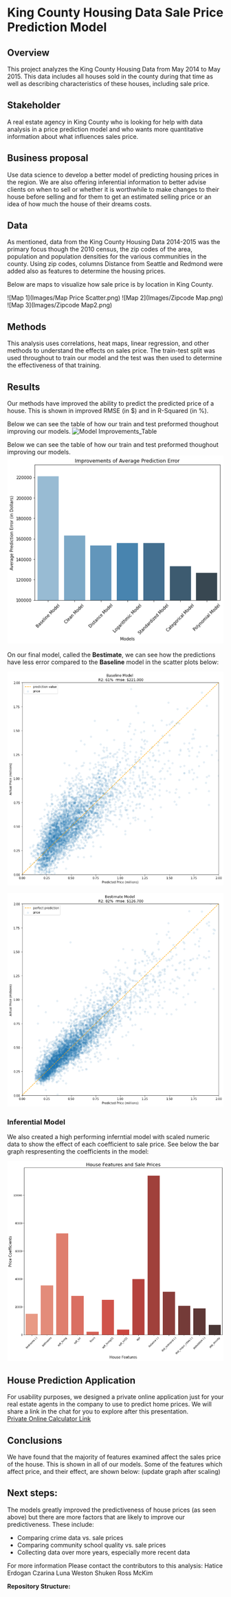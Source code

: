 # King County Housing Data Sale Price Prediction Model
## Overview
This project analyzes the King County Housing Data from May 2014 to May 2015. This data includes all houses sold in the county during that time as well as describing characteristics of these houses, including sale price.

## Stakeholder
A real estate agency in King County who is looking for help with data analysis in a price prediction model and who wants more quantitative information about what influences sales price.

## Business proposal
Use data science to develop a better model of predicting housing prices in the region. We are also offering inferential information to better advise clients on when to sell or whether it is worthwhile to make changes to their house before selling and for them to get an estimated selling price or an idea of how much the house of their dreams costs.

## Data
As mentioned, data from the King County Housing Data 2014-2015 was the primary focus though the 2010 census, the zip codes of the area, population and population densities for the various communities in the county. Using zip codes, columns Distance from Seattle and Redmond were added also as features to determine the housing prices.

Below are maps to visualize how sale price is by location in King County. 

![Map 1](Images/Map Price Scatter.png)
![Map 2](Images/Zipcode Map.png)
![Map 3](Images/Zipcode Map2.png)


## Methods
This analysis uses correlations, heat maps, linear regression, and other methods to understand the effects on sales price. The train-test split was used throughout to train our model and the test was then used to determine the effectiveness of that training.


## Results
Our methods have improved the ability to predict the predicted price of a house. This is shown in improved RMSE (in $) and in R-Squared (in %). 


Below we can see the table of how our train and test preformed thoughout improving our models.
![Model Improvements_Table](http://url/to/img.png)


Below we can see the table of how our train and test preformed thoughout improving our models.
![Model Improvements_Bar](Images/model_improve_bar.png)

On our final model, called the **Bestimate**, we can see how the predictions have less error compared to the **Baseline** model in the scatter plots below:

![Scatter Plot Baseline](Images/baselinemodel_scatter.png)

![Scatter Plot Bestimate](Images/bestimatemodel_scatter.png)

### Inferential Model
We also created a high performing inferntial model with scaled numeric data to show the effect of each coefficient to sale price. 
See below the bar graph respresenting the coefficients in the model:

![Inferential Bar Graph](Images/inferential_bar.png)

## House Prediction Application
For usability purposes, we designed a private online application just for your real estate agents in the company to use to predict home prices. We will share a link in the chat for you to explore after this presentation.  
[Private Online Calculator Link](https://kingcountycalculator.czarinagarcia.repl.co/)


## Conclusions 
We have found that the majority of features examined affect the sales price of the house. This is shown in all of our models. Some of the features which affect price, and their effect, are shown below: (update graph after scaling)


## Next steps:
The models greatly improved the predictiveness of house prices (as seen above) but there are more factors that are likely to improve our predictiveness. These include:
- Comparing crime data vs. sale prices
- Comparing community school quality vs. sale prices
- Collecting data over more years, especially more recent data

For more information
Please contact the contributors to this analysis: 
Hatice Erdogan
Czarina Luna
Weston Shuken
Ross McKim

**Repository Structure:**

